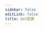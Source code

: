 ```yaml
---
sidebar: false
editLink: false
title: bot配置
---
```


<template>
  <div id="setting">
    <h1>机器人配置</h1>
    <div class="custom-block alert warning" v-if="alert == 1">
      <p class="custom-block-title">无配置载入！</p>
      <p>建议通过 bot 的 <code>/s</code> 命令来打开本页面</p>
    </div>
    <div class="custom-block danger" v-else-if="alert == 2">
      <p class="custom-block-title">您的配置文件可能不是最新的（生成时间为 {{ new Date(bot_confiuration_time).toString().split(' (')[0] }})
      </p>
      <p>请给 bot 发送 <code>/s</code> 命令打开本配置页面。</p>
    </div>
    <blockquote>在进行配置之前，请先同意 bot 的隐私策略。</blockquote>
    <div id="format">
      <h2>消息格式配置</h2>
      <blockquote>
        在这里可以自定义机器人的返回消息格式
        <br>
        请留意您自定义的文本格式字数，太长的消息将无法发送。
      </blockquote>
      <div id="template">
        <p style="text-align: center;">默认模板（点击应用）</p>
        <div class="cards container">
          <div v-for="template in template_list" class="card container" @click="current_templates[mode]=template">
              <span v-html="format(template)"></span>
            </div>
        </div>
        <p style="text-align: center;">当前效果</p>
        <div id="customtemplate">
          <div class="card" style="margin: auto;">
            <div style="text-align: center;">
              <img src="../img/67953985_p0.jpg">
            </div>
            <!-- self xss warning -->
            <span class="container" v-html="format(current_templates[mode])"></span>
          </div>
          <div style="text-align: center; margin-bottom: 10px;">
            <button @click="mode = 'message'">编辑普通模版</button>
            <button @click="mode = 'inline'">编辑 Inline 模版</button>
            <button @click="mode = 'mediagroup_message'">编辑媒体组模版</button>
          </div>
          <div class="textareacard">
            <textarea v-model="current_templates[mode]"></textarea>
          </div>
          <div class="custom-block danger">
            <p>请注意 Telegram 的 MarkdownV2 模板引擎是<strong>强校验模式</strong>，您需要使用反斜杠 <code>\</code> 对以下字符进行转义才能正常显示：</p>
            <p>必须转义的字符有：<code>_ * [ ] ( ) ~ ` > # + - = | { } . !</code></p>
            <p>例如，以下文本：</p>
            <pre><code>_ * [ ] ( ) ~ ` > # + - = | { } . !</code></pre>
            <p>应转义为：</p>
            <pre><code>\_ \* \[ \] \( \) \~ \` \> \# \+ \- \= \| \{ \} \. \!</code></pre>
            <p>这样，最终在 Telegram 中才会被正常显示。</p>
          </div>
          <details class="custom-block details">
            <summary>格式帮助</summary>
            <p>
              Telegram 的 Markdown 只支持以下这些：<br>
              ** __ []() ```<br>
              在自定义之前需要注意这些限制<br>
              需要显示链接？<br>
              <code>[标题](链接)</code> 遵循 Markdown 格式即可。<br>
              其它的可以按照默认模板的例子更改就行了<br><br>
              这边均使用 %% 作为变量，其中变量前后都可以添加想要的文本进去使用 | 即可添加。<br>
              例子: <code>%链接:|url|?233%</code> -> 链接: https://www.pixiv.net/artworks/123?233<br>
              喜欢 | 的话，请在前面添加 \ 来转义掉即可<br>
              <code>%链接:\||url|\|?233%</code> -> 链接:\| https://www.pixiv.net/artworks/123\|?233<br><br>
              <strong>目前已经有的变量有：</strong>
            </p>
            <table>
              <thead>
                <tr>
                  <th>变量</th>
                  <th>说明</th>
                </tr>
              </thead>
              <tbody>
                <tr><td><code>%title%</code></td><td>作品标题</td></tr>
                <tr><td><code>%description%</code></td><td>作品描述</td></tr>
                <tr><td><code>%id%</code></td><td>作品 id</td></tr>
                <tr><td><code>%url%</code></td><td>作品链接 https://www.pixiv.net/artworks/:id</td></tr>
                <tr><td><code>%tags%</code></td><td>作品标签</td></tr>
                <tr><td><code>%AI%</code></td><td>是否为 AI 作品</td></tr>
                <tr><td><code>%NSFW%</code></td><td>是否为 NSFW 作品</td></tr>
                <tr><td><code>%author_id%</code></td><td>作者 id</td></tr>
                <tr><td><code>%author_url%</code></td><td>作者链接</td></tr>
                <tr><td><code>%author_name%</code></td><td>作者名字</td></tr>
                <tr><td><code>%p%</code></td><td>分 p 的时候显示当前第几 p，格式为 当前 p/总 p 数，例如 1/2</td></tr>
                <tr><td><code>%mid%</code></td><td>For +sc mode 专用变量</td></tr>
              </tbody>
            </table>
          </details>
        </div>
      </div>
    </div>
    <div id="save">
      <a target="_tshare" :href="'tg://msg_url?url=' + encodeURIComponent(raw_config)">保存更改</a>
      <p>为了匿名以及静态化页面，保存更改需要您复制命令给 bot，如果上面的按钮无法跳转至 Telegram 并且发送消息给 Pixiv_bot 请手动复制以下文本粘贴至 bot</p>
      <div class="textareacard">
        <textarea v-model="raw_config" readonly style="resize: none;"></textarea>
      </div>
      <p>DEBUG 用</p>
      <div class="textareacard">
        <textarea v-model="json_config" readonly style="resize: none;"></textarea>
      </div>
    </div>
  </div>
</template>

<script>
  const default_template_list = {
        message: '%\\#NSFW |NSFW%%\\#AI |AI%[%title%](%url%) / [%author_name%](%author_url%)% |p%'
            + '%\n|tags%'
            + '%\n>|description%',
        // single caption
        mediagroup_message: '[%mid| %%title%% |p%](%url%)'
            + '%\n|tags%',
        inline: '%\\#NSFW |NSFW%%\\#AI |AI%[%title%](%url%) / [%author_name%](%author_url%)% |p%'
            + '%\n|tags%'
            + '%\n>|description%'
  }
  let md = new require('markdown-it')()
  export default {
    data: () => ({
      alert: 0,
      bot_confiuration_time: 0,
      template_list: [
        '%\\#NSFW |NSFW%%\\#AI |AI%%title% \\| %author_name% \\#pixiv [%url%](%url%) %p%%\n|tags%%\n|description%',
        '%\\#NSFW |NSFW%%\\#AI |AI%[%title%](%url%) / [%author_name%](%author_url%)% |p%%\n|tags%%\n|description%',
        '%\\#NSFW |NSFW%%\\#AI |AI%[%title%](%url%) / %id\=|id% / [%author_name%](%author_url%) %p%%\n|tags%%\n|description%',
        '%\\#NSFW |NSFW%%\\#AI |AI%%title% \\| %author_name% \\#pixiv [%url%](%url%) %p%%\n|tags%%\n>**|description%',
        '%\\#NSFW |NSFW%%\\#AI |AI%[%title%](%url%) / [%author_name%](%author_url%)% |p%%\n|tags%%\n>**|description%',
        '%\\#NSFW |NSFW%%\\#AI |AI%[%title%](%url%) / %id\=|id% / [%author_name%](%author_url%) %p%%\n|tags%%\n>**|description%'
      ],
      mode: 'message',
      current_templates: {...default_template_list},
      json_config: '',
      raw_config: ''
    }),
    methods: {
      format(template = false, mode = 'message') {
        const content = format({ "ai": true, description: "description line1 \ndescription line2", "original_urls": [1, 2, 3, 4], "id": "67953985", "title": "XX:Me", "author_name": "rumikuu", "author_id": "3654183", "inline": [], "tags": ["DARLINGintheFRANXX", "ゼロツー", "ココロ", "ミク", "イクノ", "xx:me", "トリカゴ"], "nsfw": true }, {
          remove_caption: false,
          telegraph: false,
          tags: true,
          description: true,
          show_id: true,
          c_show_id: true,
          setting: {
            format: {
              message: template,
              inline: template
            }
          }
        }, 'message', 1,1).replaceAll('\n', '  \n')
        console.log(content)
        return md.render(content)
      },
      save() {
        let d = {
          format: {
            message: this.current_templates.message,
            inline: this.current_templates.inline,
            mediagroup_message: this.current_templates.mediagroup_message
          },
          time: this.bot_confiuration_time
        }
        this.json_config = JSON.stringify(d)
        this.raw_config = encodeUnicode(this.json_config)
        sessionStorage.s = this.raw_config
      }
    },
    watch: {
      ['current_templates.message']: function () {
        this.save()
      },
      ['current_templates.inline']: function () {
        this.save()
      },
      ['current_templates.mediagroup_message']: function () {
        this.save()
      }
    },
    mounted() {
      // load configure from hash
      let hash = location.hash.substr(1)
      if (sessionStorage.s && (!hash || hash.length < 10)) {
        hash = sessionStorage.s
      }
      try {
        location.hash = '#'
        let setting = {}
        if (setting = JSON.parse(decodeUnicode(hash))) {
          // this.current_template = setting.format.message
          this.current_templates.message = setting.format.message
          this.current_templates.message = setting.format.inline
          this.current_templates.mediagroup_message = setting.format.mediagroup_message
          this.bot_confiuration_time = setting.time
          if (+new Date() - setting.time > 120000 && setting.time !== undefined && setting.time !== 0) { // time - bot generate time > 120s
            this.alert = 2
          }
        }
      } catch (error) {
        this.alert = 1
        console.warn(error, hash)
      }
    }
  }
function format(td,flag,mode='message',p,mid){let template='';let result='';if(flag.remove_caption){return ''}if(flag.telegraph){if(p==0){template=df.format.telegraph;mode='telegraph'}}else if(!flag.setting.format[mode]){template=df.format[mode];if(!template){template=df.format.message}}else{template=flag.setting.format[mode]}template=template.replaceAll('\\|','\uff69');let replace_list={title:td.title.trim(),url:`https://www.pixiv.net/artworks/${td.id }`,NSFW:td.nsfw,AI:td.ai,author_id:td.author_id,author_url:`https://www.pixiv.net/users/${td.author_id }`,author_name:td.author_name.trim()};if(td){if(flag.show_id){replace_list.id=td.id}if(flag.description){replace_list.description=td.description}if(td.imgs_&&td.imgs_.size&&td.imgs_.size.length>1&&p!==-1){replace_list.p=`${(p+1)}/${td.imgs_.size.length }`}else{replace_list.p=false}if(flag.tags&&td.tags.length>0){replace_list.tags='#'+td.tags.join(' #')}if(flag.single_caption){replace_list.mid=mid}}let i=0;const len=template.length;const key_list=Object.keys(replace_list);while(i<len){const percent_index=template.indexOf('%',i);if(percent_index===-1){result+=template.substring(i);break}result+=template.substring(i,percent_index);const endpercent_index=template.indexOf('%',percent_index+1);if(endpercent_index===-1){result+='%';i=percent_index+1;continue}const placeholderContent=template.substring(percent_index+1,endpercent_index);let replacement='';const s=placeholderContent.split('|');let prefix='';let key='';let suffix='';if(key_list.includes(s[0])){key=s[0];if(s[1]){suffix=s[1]}}else if(key_list.includes(s[1])){prefix=s[0];key=s[1];if(s[2]){suffix=s[2]}}else{i=endpercent_index+1;continue}let dataValue=replace_list[key];if(typeof dataValue==='boolean'){if(dataValue){replacement=prefix+suffix}}else if(dataValue!==undefined){if(prefix.endsWith('\n>')){replacement=prefix+escape_markdownV2(dataValue).split('\n').map((line, i) =>(i===0?'':'>')+line).join('\n')+suffix}else{replacement=prefix+escape_markdownV2(dataValue)+suffix}}result+=replacement;i=endpercent_index+1}return result.replaceAll('\uff69','\|')}
function escape_markdownV2(str){if(typeof str!=='string'){if(!str){return ''}str=String(str)}const markdown_escape_regex=/([_*\[\]()~`>#+\-=|{}.!])/g;return str.replace(markdown_escape_regex,'\\$1')}
function decodeUnicode(str) { return decodeURIComponent(atob(str).split('').map(function (c) { return '%' + ('00' + c.charCodeAt(0).toString(16)).slice(-2) }).join('')) }
function encodeUnicode(str) { return btoa(encodeURIComponent(str).replace(/%([0-9A-F]{2})/g, function toSolidBytes(match, p1) { return String.fromCharCode('0x' + p1) })) }
</script>
<style>
  p {
    overflow: hidden;
  }
</style>